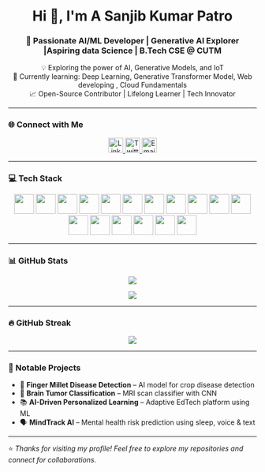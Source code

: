 <h1 align="center">Hi 👋, I'm  A Sanjib Kumar Patro</h1>
<h3 align="center">🚀 Passionate AI/ML Developer | Generative AI Explorer |Aspiring data Science | B.Tech CSE @ CUTM</h3>

<p align="center">
  💡 Exploring the power of AI, Generative Models, and IoT<br>
  🌱 Currently learning: Deep Learning, Generative Transformer Model, Web developing , Cloud Fundamentals<br>
  📈 Open-Source Contributor | Lifelong Learner | Tech Innovator
</p>

---

### 🌐 Connect with Me
<p align="center">
  <a href="https://www.linkedin.com/in/asanjibkumar" target="_blank">
    <img src="https://cdn.jsdelivr.net/gh/devicons/devicon/icons/linkedin/linkedin-original.svg" alt="LinkedIn" width="30" height="30" />
  </a>
  <a href="https://x.com/sanjib_8895" target="_blank">
    <img src="https://cdn.jsdelivr.net/gh/devicons/devicon/icons/twitter/twitter-original.svg" alt="Twitter" width="30" height="30" />
  </a>
  <a href="mailto:sanjebpatra3@gmail.com">
    <img src="https://cdn-icons-png.flaticon.com/512/732/732200.png" alt="Email" width="30" height="30" />
  </a>
</p>

---

### 💻 Tech Stack
<p align="center">
  <!-- Core -->
  <img src="https://cdn.jsdelivr.net/gh/devicons/devicon/icons/python/python-original.svg" width="40" />
  <img src="https://cdn.jsdelivr.net/gh/devicons/devicon/icons/tensorflow/tensorflow-original.svg" width="40" />
  <img src="https://cdn.jsdelivr.net/gh/devicons/devicon/icons/pytorch/pytorch-original.svg" width="40" />
  <img src="https://cdn.jsdelivr.net/gh/devicons/devicon/icons/docker/docker-original.svg" width="40" />
  <img src="https://cdn.jsdelivr.net/gh/devicons/devicon/icons/git/git-original.svg" width="40" />
  <img src="https://cdn.jsdelivr.net/gh/devicons/devicon/icons/aws/aws-original.svg" width="40" />
  <img src="https://cdn.jsdelivr.net/gh/devicons/devicon/icons/mysql/mysql-original.svg" width="40" />
  <img src="https://img.icons8.com/color/48/power-bi.png" width="40" />
  <img src="https://img.icons8.com/color/48/tableau-software.png" width="40" />
  <img src="https://cdn.jsdelivr.net/gh/devicons/devicon/icons/react/react-original.svg" width="40" />
  <img src="https://cdn.jsdelivr.net/gh/devicons/devicon/icons/vscode/vscode-original.svg" width="40" />
  <img src="https://cdn.jsdelivr.net/gh/devicons/devicon/icons/php/php-original.svg" width="40" />
  <img src="https://cdn.jsdelivr.net/gh/devicons/devicon/icons/django/django-plain.svg" width="40" />
  <img src="https://cdn.jsdelivr.net/gh/devicons/devicon/icons/nodejs/nodejs-original.svg" width="40" />
  <img src="https://img.icons8.com/color/48/amazon-s3.png" width="40" />
  <img src="https://cdn.jsdelivr.net/gh/devicons/devicon/icons/ubuntu/ubuntu-plain.svg" width="40" />
  <img src="https://cdn.jsdelivr.net/gh/devicons/devicon/icons/java/java-original.svg" width="40" />
</p>


---

### 📊 GitHub Stats
<p align="center">
  <img src="https://github-readme-stats.vercel.app/api?username=maker-sanjib&show_icons=true&theme=radical" />
</p>

<p align="center">
  <img src="https://github-readme-stats.vercel.app/api/top-langs/?username=maker-sanjib&layout=compact&theme=radical" />
</p>

---

### 🔥 GitHub Streak
<p align="center">
  <img src="https://streak-stats.demolab.com?user=maker-sanjib&theme=radical" />
</p>

---

### 🚀 Notable Projects
- 🌾 **Finger Millet Disease Detection** – AI model for crop disease detection  
- 🧠 **Brain Tumor Classification** – MRI scan classifier with CNN  
- 📚 **AI-Driven Personalized Learning** – Adaptive EdTech platform using ML  
- 🗣️ **MindTrack AI** – Mental health risk prediction using sleep, voice & text  

---

⭐️ *Thanks for visiting my profile! Feel free to explore my repositories and connect for collaborations.*



